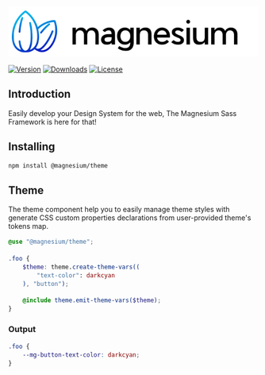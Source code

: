 <div align="center">

![Magnesium Design](.github/banner.svg)

</div>

[![Version](https://flat.badgen.net/npm/v/@magnesium/theme)](https://www.npmjs.com/package/@magnesium/theme)
[![Downloads](https://flat.badgen.net/npm/dt/@magnesium/theme)](https://www.npmjs.com/package/@magnesium/theme)
[![License](https://flat.badgen.net/npm/license/@magnesium/theme)](https://www.npmjs.com/package/@magnesium/theme)

## Introduction

Easily develop your Design System for the web, The Magnesium Sass Framework is here for that!

## Installing

```shell
npm install @magnesium/theme
```

## Theme

The theme component help you to easily manage theme styles with generate CSS custom properties declarations from
user-provided theme's tokens map.

```scss
@use "@magnesium/theme";

.foo {
    $theme: theme.create-theme-vars((
        "text-color": darkcyan
    ), "button");

    @include theme.emit-theme-vars($theme);
}
```

### Output

```scss
.foo {
    --mg-button-text-color: darkcyan;
}
```
